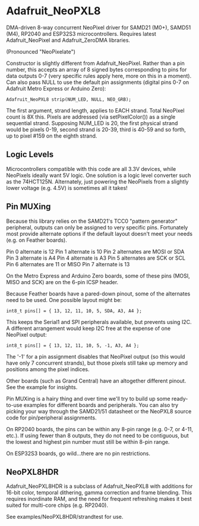 # Adafruit_NeoPXL8
DMA-driven 8-way concurrent NeoPixel driver for SAMD21 (M0+), SAMD51 (M4), RP2040 and ESP32S3 microcontrollers. Requires latest Adafruit_NeoPixel and Adafruit_ZeroDMA libraries.

(Pronounced "NeoPixelate")

Constructor is slightly different from Adafruit_NeoPixel. Rather than a pin number, this accepts an array of 8 signed bytes corresponding to pins for data outputs 0-7 (very specific rules apply here, more on this in a moment). Can also pass NULL to use the default pin assignments (digital pins 0-7 on Adafruit Metro Express or Arduino Zero):

`Adafruit_NeoPXL8 strip(NUM_LED, NULL, NEO_GRB);`

The first argument, strand length, applies to EACH strand. Total NeoPixel count is 8X this. Pixels are addressed (via setPixelColor()) as a single sequential strand. Supposing NUM_LED is 20, the first physical strand would be pixels 0-19, second strand is 20-39, third is 40-59 and so forth, up to pixel #159 on the eighth strand.

## Logic Levels

Microcontrollers compatible with this code are all 3.3V devices, while NeoPixels ideally want 5V logic. One solution is a logic level converter such as the 74HCT125N. Alternately, just powering the NeoPixels from a slightly lower voltage (e.g. 4.5V) is sometimes all it takes!

## Pin MUXing

Because this library relies on the SAMD21's TCC0 "pattern generator" peripheral, outputs can only be assigned to very specific pins. Fortunately most provide alternate options if the default layout doesn't meet your needs (e.g. on Feather boards).

Pin 0 alternate is 12
Pin 1 alternate is 10
Pin 2 alternates are MOSI or SDA
Pin 3 alternate is A4
Pin 4 alternate is A3
Pin 5 alternates are SCK or SCL
Pin 6 alternates are 11 or MISO
Pin 7 alternate is 13

On the Metro Express and Arduino Zero boards, some of these pins (MOSI, MISO and SCK) are on the 6-pin ICSP header.

Because Feather boards have a pared-down pinout, some of the alternates need to be used. One possible layout might be:

`int8_t pins[] = { 13, 12, 11, 10, 5, SDA, A3, A4 };`

This keeps the Serial1 and SPI peripherals available, but prevents using I2C. A different arrangement would keep I2C free at the expense of one NeoPixel output:

`int8_t pins[] = { 13, 12, 11, 10, 5, -1, A3, A4 };`

The '-1' for a pin assignment disables that NeoPixel output (so this would have only 7 concurrent strands), but those pixels still take up memory and positions among the pixel indices.

Other boards (such as Grand Central) have an altogether different pinout. See the example for insights.

Pin MUXing is a hairy thing and over time we'll try to build up some ready-to-use examples for different boards and peripherals. You can also try picking your way through the SAMD21/51 datasheet or the NeoPXL8 source code for pin/peripheral assignments.

On RP2040 boards, the pins can be within any 8-pin range (e.g. 0-7, or 4-11, etc.). If using fewer than 8 outputs, they do not need to be contiguous, but the lowest and highest pin number must still be within 8-pin range.

On ESP32S3 boards, go wild...there are no pin restrictions.

## NeoPXL8HDR

Adafruit_NeoPXL8HDR is a subclass of Adafruit_NeoPXL8 with additions for 16-bit color, temporal dithering, gamma correction and frame blending. This requires inordinate RAM, and the need for frequent refreshing makes it best suited for multi-core chips (e.g. RP2040).

See examples/NeoPXL8HDR/strandtest for use.
